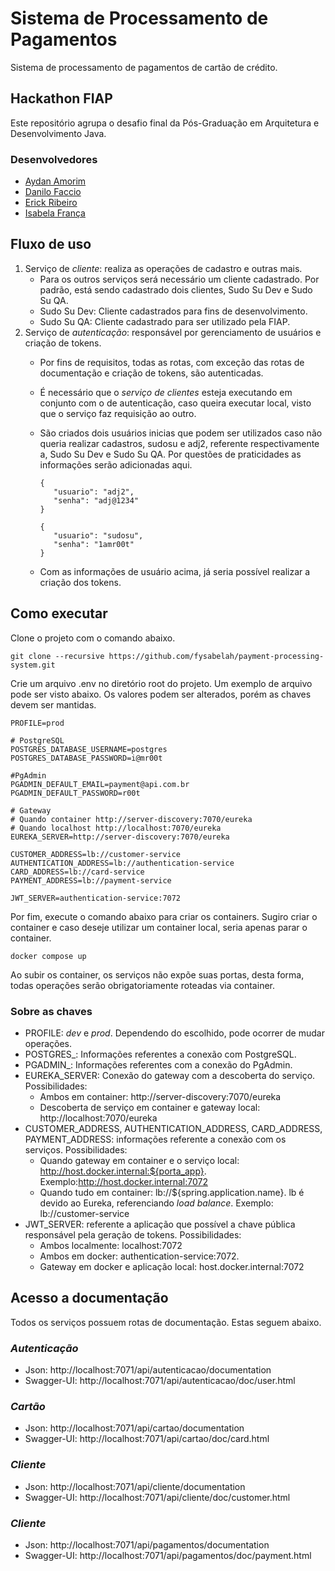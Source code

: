 # Sistema de Processamento de Pagamentos

Sistema de processamento de pagamentos de cartão de crédito.

## Hackathon FIAP

Este repositório agrupa o desafio final da Pós-Graduação em Arquitetura e Desenvolvimento Java.

### Desenvolvedores

- [Aydan Amorim](https://github.com/AydanAmorim)
- [Danilo Faccio](https://github.com/DFaccio)
- [Erick Ribeiro](https://github.com/erickmatheusribeiro)
- [Isabela França](https://github.com/fysabelah)

## Fluxo de uso

1. Serviço de _cliente_: realiza as operações de cadastro e outras mais.
    * Para os outros serviços será necessário um cliente cadastrado. Por padrão, está sendo cadastrado dois clientes,
      Sudo Su Dev e Sudo Su QA.
    * Sudo Su Dev: Cliente cadastrados para fins de desenvolvimento.
    * Sudo Su QA: Cliente cadastrado para ser utilizado pela FIAP.
2. Serviço de _autenticação_: responsável por gerenciamento de usuários e criação de tokens.
    * Por fins de requisitos, todas as rotas, com exceção das rotas de documentação e criação de tokens, são
      autenticadas.
    * É necessário que o _serviço de clientes_ esteja executando em conjunto com o de autenticação, caso queira executar
      local, visto que o serviço faz requisição ao outro.
    * São criados dois usuários inicias que podem ser utilizados caso não queria realizar cadastros, sudosu e adj2,
      referente respectivamente a, Sudo Su Dev e Sudo Su QA. Por questões de praticidades as informações serão
      adicionadas aqui.

      ```
      {
         "usuario": "adj2",
         "senha": "adj@1234"
      }
      ```

      ```
      {
         "usuario": "sudosu",
         "senha": "1amr00t"
      }
      ```
    * Com as informações de usuário acima, já seria possível realizar a criação dos tokens.

## Como executar

Clone o projeto com o comando abaixo.

```
git clone --recursive https://github.com/fysabelah/payment-processing-system.git
```

Crie um arquivo .env no diretório root do projeto. Um exemplo de arquivo pode ser visto abaixo. Os valores podem ser
alterados, porém as chaves devem ser mantidas.

```
PROFILE=prod

# PostgreSQL
POSTGRES_DATABASE_USERNAME=postgres
POSTGRES_DATABASE_PASSWORD=i@mr00t

#PgAdmin
PGADMIN_DEFAULT_EMAIL=payment@api.com.br
PGADMIN_DEFAULT_PASSWORD=r00t

# Gateway
# Quando container http://server-discovery:7070/eureka
# Quando localhost http://localhost:7070/eureka
EUREKA_SERVER=http://server-discovery:7070/eureka

CUSTOMER_ADDRESS=lb://customer-service
AUTHENTICATION_ADDRESS=lb://authentication-service
CARD_ADDRESS=lb://card-service
PAYMENT_ADDRESS=lb://payment-service

JWT_SERVER=authentication-service:7072
```

Por fim, execute o comando abaixo para criar os containers. Sugiro criar o container e caso deseje utilizar um container
local, seria apenas parar o container.

```
docker compose up
```

Ao subir os container, os serviços não expõe suas portas, desta forma, todas operações serão obrigatoriamente roteadas
via container.

### Sobre as chaves

* PROFILE: _dev_ e _prod_. Dependendo do escolhido, pode ocorrer de mudar operações.
* POSTGRES_: Informações referentes a conexão com PostgreSQL.
* PGADMIN_: Informações referentes com a conexão do PgAdmin.
* EUREKA_SERVER: Conexão do gateway com a descoberta do serviço. Possibilidades:
    * Ambos em container: http://server-discovery:7070/eureka
    * Descoberta de serviço em container e gateway local: http://localhost:7070/eureka
* CUSTOMER_ADDRESS, AUTHENTICATION_ADDRESS, CARD_ADDRESS, PAYMENT_ADDRESS: informações referente a conexão com os
  serviços. Possibilidades:
    * Quando gateway em container e o serviço local: http://host.docker.internal:${porta_app}.
      Exemplo:http://host.docker.internal:7072
    * Quando tudo em container: lb://${spring.application.name}. lb é devido ao Eureka, referenciando _load balance_.
      Exemplo: lb://customer-service
* JWT_SERVER: referente a aplicação que possível a chave pública responsável pela geração de tokens. Possibilidades:
    * Ambos localmente: localhost:7072
    * Ambos em docker: authentication-service:7072.
    * Gateway em docker e aplicação local: host.docker.internal:7072

## Acesso a documentação

Todos os serviços possuem rotas de documentação. Estas seguem abaixo.

### _Autenticação_

* Json: http://localhost:7071/api/autenticacao/documentation
* Swagger-UI: http://localhost:7071/api/autenticacao/doc/user.html

### _Cartão_

* Json: http://localhost:7071/api/cartao/documentation
* Swagger-UI: http://localhost:7071/api/cartao/doc/card.html

### _Cliente_

* Json: http://localhost:7071/api/cliente/documentation
* Swagger-UI: http://localhost:7071/api/cliente/doc/customer.html

### _Cliente_

* Json: http://localhost:7071/api/pagamentos/documentation
* Swagger-UI: http://localhost:7071/api/pagamentos/doc/payment.html
